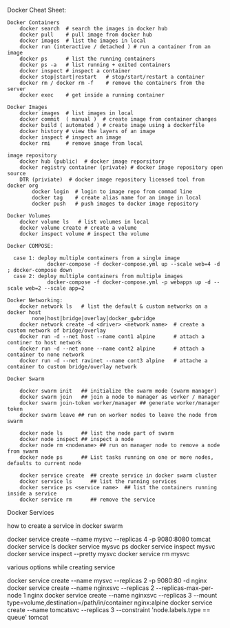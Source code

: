 Docker Cheat Sheet:
```
Docker Containers
	docker search  # search the images in docker hub
	docker pull    # pull image from docker hub
	docker images  # list the images in local
	docker run (interactive / detached ) # run a container from an image
	docker ps      # list the running containers 
	docker ps -a   # list running + exited containers
	docker inspect # inspect a container
	docker stop|start|restart   # stop/start/restart a container 
	docker rm / docker rm -f    # remove the containers from the server
	docker exec    # get inside a running container 
```
```
Docker Images 
	docker images  # list images in local
	docker commit  ( manual )  # create image from container changes 
	docker build ( automated ) # create image using a dockerfile
	docker history # view the layers of an image
	docker inspect # inspect an image
	docker rmi     # remove image from local
```
```
image repository 
	docker hub (public)  # docker image reporsitory 
	docker registry container (private) # docker image repository open source 
	DTR (priviate)  # docker image repository licensed tool from docker org 
		docker login  # login to image repo from commad line
		docker tag    # create alias name for an image in local
		docker push   # push images to docker image repository
```
```
Docker Volumes
	docker volume ls   # list volumes in local
	docker volume create # create a volume 
	docker inspect volume # inspect the volume
```
```
Docker COMPOSE:

  case 1: deploy multiple containers from a single image
             docker-compose -f docker-compose.yml up --scale web=4 -d  ; docker-compose down
  case 2: deploy multiple containers from multiple images
             docker-compose -f docker-compose.yml -p webapps up -d --scale web=2 --scale app=2
```
```
Docker Networking:
	docker network ls   # list the default & custom networks on a docker host
		none|host|bridge|overlay|docker_gwbridge
	docker network create -d <driver> <network name>  # create a custom network of bridge/overlay
	docker run -d --net host --name cont1 alpine      # attach a continer to host network
	docker run -d --net none --name cont2 alpine      # attach a container to none network
	docker run -d --net ravinet --name cont3 alpine   # attache a container to custom bridge/overlay network
```

```
Docker Swarm

	docker swarm init   ## initialize the swarm mode (swarm manager)
	docker swarm join   ## join a node to manager as worker / manager
	docker swarm join-token worker/manager ## generate worker/manager token
	docker swarm leave ## run on worker nodes to leave the node from swarm 

	docker node ls      ## list the node part of swarm
	docker node inspect ## inspect a node 
	docker node rm <nodename> ## run on manager node to remove a node from swarm
	docker node ps	    ## List tasks running on one or more nodes, defaults to current node

	docker service create  ## create service in docker swarm cluster
	docker service ls      ## list the running services 
	docker service ps <service name>  ## list the containers running inside a service
	docker service rm      ## remove the service
```	
Docker Services

   how to create a service in docker swarm

   docker service create --name mysvc --replicas 4 -p 9080:8080 tomcat
   docker service ls
   docker service mysvc ps
   docker service inspect mysvc
   docker service inspect --pretty mysvc
   docker service rm mysvc 

   various options while creating service 

   docker service create --name mysvc --replicas 2 -p 9080:80 -d nginx
   docker service create --name nginxsvc --replicas 2 --replicas-max-per-node 1 nginx
   docker service create --name nginxsvc --replicas 3 --mount type=volume,destination=/path/in/container nginx:alpine
   docker service create --name tomcatsvc --replicas 3 --constraint 'node.labels.type == queue' tomcat
  ```
